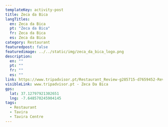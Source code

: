 ```yaml
---
templateKey: activity-post
title: Zeca da Bica
langTitles:
  en: Zeca da Bica
  pt: "Zeca da Bica"
  fr: Zeca da Bica
  es: Zeca da Bica
category: Restaurant 
featuredpost: false
featuredimage: ../../static/img/zeca_da_bica_logo.png
description: 
  en: ""
  pt: ""
  fr: ""
  es: ""
link: https://www.tripadvisor.pt/Restaurant_Review-g285715-d7659452-Reviews-Zeca_da_Bica-Tavira_Faro_District_Algarve.html 
visibleLink: www.tripadvisor.pt - Zeca Da Bica
gps:
  lat: 37.12797921302651
  lng: -7.648570245904145
tags:
  - Restaurant
  - Tavira
  - Tavira Centre
---
```


